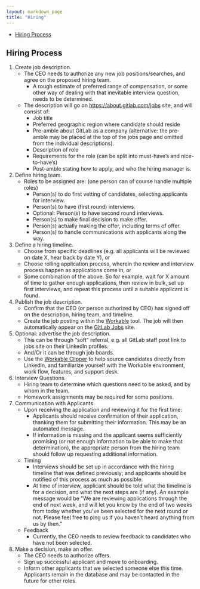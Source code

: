 ```yaml
---
layout: markdown_page
title: "Hiring"
---
```

* [Hiring Process](#hiring-process)

## Hiring Process<a name="hiring-process"></a>

1. Create job description.
    * The CEO needs to authorize any new job positions/searches, and agree on the proposed hiring team.
      * A rough estimate of preferred range of compensation, or some other way of dealing with that inevitable interview question, needs to be determined.
    * The description will go on https://about.gitlab.com/jobs site, and will consist of:
      * Job title
      * Preferred geographic region where candidate should reside
      * Pre-amble about GitLab as a company (alternative: the pre-amble may be placed at the top of the jobs page and omitted from the individual descriptions).
      * Description of role
      * Requirements for the role (can be split into must-have’s and nice-to-have’s)
      * Post-amble stating how to apply, and who the hiring manager is.
1. Define hiring team.
    * Roles to be assigned are: (one person can of course handle multiple roles)
      * Person(s) to do first vetting of candidates, selecting applicants  for interview.
      * Person(s) to have (first round) interviews.
      * Optional: Person(s) to have second round interviews.
      * Person(s) to make final decision to make offer.
      * Person(s) actually making the offer, including terms of offer.
      * Person(s) to handle communications with applicants along the way.
1. Define a hiring timeline.
    * Choose from specific deadlines (e.g. all applicants will be reviewed on date X, hear back by date Y), or
    * Choose rolling application process, wherein the review and interview process  happen as applications come in, or
    * Some combination of the above. So for example, wait for X amount of time to gather enough applications, then review in bulk, set up first interviews, and repeat this process until a suitable applicant is found.
1. Publish the job description.
    * Confirm that the CEO (or person authorized by CEO) has signed off on the description, hiring team, and timeline.
    * Create the job posting within the [Workable](https://gitlab.workable.com/backend) tool. The job will then automatically appear on the [GitLab Jobs](https://about.gitlab.com/jobs) site.
1. Optional: advertise the job description.
    * This can be through “soft” referral, e.g. all GitLab staff post link to jobs site on their LinkedIn profiles.
    * And/Or it can be through job boards.
    * Use the [Workable Clipper](http://resources.workable.com/the-workable-clipper) to help source candidates directly from LinkedIn, and  familiarize yourself with the Workable environment, work flow, features, and support desk.
1. Interview Questions.
    * Hiring team to determine which questions need to be asked, and by whom in the team.
    * Homework assignments may be required for some positions.
1. Communication with Applicants
    * Upon receiving the application and reviewing it for the first time:
      * Applicants should receive confirmation of their application, thanking them for submitting their information. This may be an automated message.
      * If information is missing and the applicant seems sufficiently promising (or not enough information to be able to make that determination), the appropriate person from the hiring team should follow up requesting additional information.
    * Timing
      * Interviews should be set up in accordance with the hiring timeline that was defined previously; and applicants should be notified of this process as much as possible.
      * At time of interview, applicant should be told what the timeline is for a decision, and what the next steps are (if any). An example message would be "We are reviewing applications through the end of next week, and will let you know by the end of two weeks from today whether you've been selected for the next round or not. Please feel free to ping us if you haven't heard anything from us by then."
    * Feedback
      * Currently, the CEO needs to review feedback to candidates who have not been selected.
1. Make a decision, make an offer.
    * The CEO needs to authorize offers.
    * Sign up successful applicant and move to onboarding.
    * Inform other applicants that we selected someone else this time. Applicants remain in the database and may be contacted in the future for other roles.

